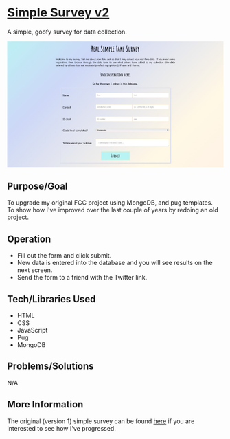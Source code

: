 # [Simple Survey v2]()
A simple, goofy survey for data collection.

![Screenshot](screenshot.jpg)

## Purpose/Goal
To upgrade my original FCC project using MongoDB, and pug templates.  
To show how I've improved over the last couple of years by redoing an old project.

## Operation
* Fill out the form and click submit.
* New data is entered into the database and you will see results on the next screen.
* Send the form to a friend with the Twitter link.


## Tech/Libraries Used
* HTML
* CSS
* JavaScript
* Pug
* MongoDB

## Problems/Solutions
N/A

## More Information
The original (version 1) simple survey can be found [here]() if you are interested to see how I've progressed.
